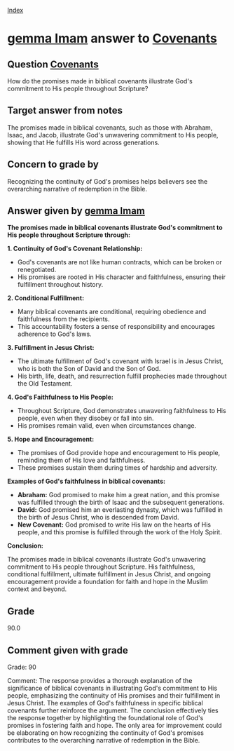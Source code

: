 
[Index](../../index.md)
# [gemma Imam](../../answering_models/gemma_Imam.md) answer to [Covenants](../../questions/Covenants.md)

## Question [Covenants](../../questions/Covenants.md)
How do the promises made in biblical covenants illustrate God's commitment to His people throughout Scripture?

## Target answer from notes
The promises made in biblical covenants, such as those with Abraham, Isaac, and Jacob, illustrate God's unwavering commitment to His people, showing that He fulfills His word across generations.

## Concern to grade by
Recognizing the continuity of God's promises helps believers see the overarching narrative of redemption in the Bible.

## Answer given by [gemma Imam](../../answering_models/gemma_Imam.md)
**The promises made in biblical covenants illustrate God's commitment to His people throughout Scripture through:**

**1. Continuity of God's Covenant Relationship:**

* God's covenants are not like human contracts, which can be broken or renegotiated. 
* His promises are rooted in His character and faithfulness, ensuring their fulfillment throughout history.

**2. Conditional Fulfillment:**

* Many biblical covenants are conditional, requiring obedience and faithfulness from the recipients. 
* This accountability fosters a sense of responsibility and encourages adherence to God's laws.

**3. Fulfillment in Jesus Christ:**

* The ultimate fulfillment of God's covenant with Israel is in Jesus Christ, who is both the Son of David and the Son of God. 
* His birth, life, death, and resurrection fulfill prophecies made throughout the Old Testament.

**4. God's Faithfulness to His People:**

* Throughout Scripture, God demonstrates unwavering faithfulness to His people, even when they disobey or fall into sin. 
* His promises remain valid, even when circumstances change.

**5. Hope and Encouragement:**

* The promises of God provide hope and encouragement to His people, reminding them of His love and faithfulness. 
* These promises sustain them during times of hardship and adversity.

**Examples of God's faithfulness in biblical covenants:**

* **Abraham:** God promised to make him a great nation, and this promise was fulfilled through the birth of Isaac and the subsequent generations.
* **David:** God promised him an everlasting dynasty, which was fulfilled in the birth of Jesus Christ, who is descended from David.
* **New Covenant:** God promised to write His law on the hearts of His people, and this promise is fulfilled through the work of the Holy Spirit.

**Conclusion:**

The promises made in biblical covenants illustrate God's unwavering commitment to His people throughout Scripture. His faithfulness, conditional fulfillment, ultimate fulfillment in Jesus Christ, and ongoing encouragement provide a foundation for faith and hope in the Muslim context and beyond.

## Grade
90.0

## Comment given with grade
Grade: 90

Comment: The response provides a thorough explanation of the significance of biblical covenants in illustrating God's commitment to His people, emphasizing the continuity of His promises and their fulfillment in Jesus Christ. The examples of God's faithfulness in specific biblical covenants further reinforce the argument. The conclusion effectively ties the response together by highlighting the foundational role of God's promises in fostering faith and hope. The only area for improvement could be elaborating on how recognizing the continuity of God's promises contributes to the overarching narrative of redemption in the Bible.
